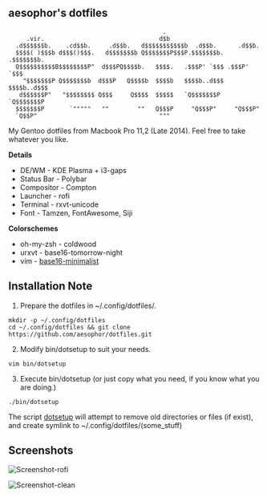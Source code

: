 ## aesophor's dotfiles
```
                                           .
     .vir.                                d$b
  .d$$$$$$b.    .cd$$b.     .d$$b.   d$$$$$$$$$$$b  .d$$b.      .d$$b.
  $$$$( )$$$b d$$$()$$$.   d$$$$$$$b Q$$$$$$$P$$$P.$$$$$$$b.  .$$$$$$$b.
  Q$$$$$$$$$$B$$$$$$$$P"  d$$$PQ$$$$b.   $$$$.   .$$$P' `$$$ .$$$P' `$$$
    "$$$$$$$P Q$$$$$$$b  d$$$P   Q$$$$b  $$$$b   $$$$b..d$$$ $$$$b..d$$$
   d$$$$$$P"   "$$$$$$$$ Q$$$     Q$$$$  $$$$$   `Q$$$$$$$P  `Q$$$$$$$P
  $$$$$$$P       `"""""   ""        ""   Q$$$P     "Q$$$P"     "Q$$$P"
  `Q$$P"                                  """

```
My Gentoo dotfiles from Macbook Pro 11,2 (Late 2014).
Feel free to take whatever you like.

**Details**
* DE/WM      - KDE Plasma + i3-gaps
* Status Bar - Polybar
* Compositor - Compton
* Launcher   - rofi
* Terminal   - rxvt-unicode
* Font       - Tamzen, FontAwesome, Siji

**Colorschemes**
* oh-my-zsh  - coldwood
* urxvt      - base16-tomorrow-night
* vim        - [base16-minimalist](https://github.com/aesophor/base16-minimalist)


## Installation Note
1. Prepare the dotfiles in ~/.config/dotfiles/.
```
mkdir -p ~/.config/dotfiles
cd ~/.config/dotfiles && git clone https://github.com/aesophor/dotfiles.git
```

2. Modify bin/dotsetup to suit your needs.
```
vim bin/dotsetup
```

3. Execute bin/dotsetup (or just copy what you need, if you know what you are doing.)
```
./bin/dotsetup
```
The script <a href="https://github.com/aesophor/dotfiles/blob/master/bin/dotsetup">dotsetup</a> 
will attempt to remove old directories or files (if exist), and create symlink to ~/.config/dotfiles/(some_stuff)
 
 
## Screenshots
![Screenshot-rofi](https://github.com/aesophor/dotfiles/raw/master/scrot/screenshot-rofi.png)
 
![Screenshot-clean](https://github.com/aesophor/dotfiles/raw/master/scrot/screenshot-clean.png)
